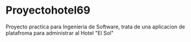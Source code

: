 # Proyectohotel69
Proyecto practica para Ingenieria de Software, trata de una aplicacion de platafroma para administrar al Hotel "El Sol"
